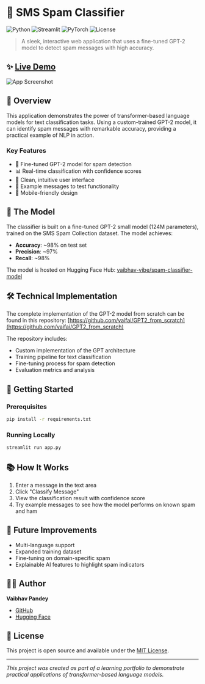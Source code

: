 # 📱 SMS Spam Classifier

![Python](https://img.shields.io/badge/Python-3.8%2B-blue)
![Streamlit](https://img.shields.io/badge/Streamlit-1.45.0-red)
![PyTorch](https://img.shields.io/badge/PyTorch-2.7.0-orange)
![License](https://img.shields.io/badge/License-MIT-green)

> A sleek, interactive web application that uses a fine-tuned GPT-2 model to detect spam messages with high accuracy.

## ✨ [Live Demo](https://llm-spam-classifier-model.streamlit.app/)

![App Screenshot](https://i.imgur.com/placeholder.png)

## 🚀 Overview

This application demonstrates the power of transformer-based language models for text classification tasks. Using a custom-trained GPT-2 model, it can identify spam messages with remarkable accuracy, providing a practical example of NLP in action.

### Key Features

- 🤖 Fine-tuned GPT-2 model for spam detection
- 📊 Real-time classification with confidence scores
- 🎨 Clean, intuitive user interface
- 🔄 Example messages to test functionality
- 📱 Mobile-friendly design

## 🧠 The Model

The classifier is built on a fine-tuned GPT-2 small model (124M parameters), trained on the SMS Spam Collection dataset. The model achieves:

- **Accuracy**: ~98% on test set
- **Precision**: ~97%
- **Recall**: ~98%

The model is hosted on Hugging Face Hub: [vaibhav-vibe/spam-classifier-model](https://huggingface.co/vaibhav-vibe/spam-classifier-model/tree/main)

## 🛠️ Technical Implementation

The complete implementation of the GPT-2 model from scratch can be found in this repository:
[https://github.com/vaifai/GPT2_from_scratch](https://github.com/vaifai/GPT2_from_scratch)

The repository includes:
- Custom implementation of the GPT architecture
- Training pipeline for text classification
- Fine-tuning process for spam detection
- Evaluation metrics and analysis

## 🚀 Getting Started

### Prerequisites

```bash
pip install -r requirements.txt
```

### Running Locally

```bash
streamlit run app.py
```

## 📚 How It Works

1. Enter a message in the text area
2. Click "Classify Message"
3. View the classification result with confidence score
4. Try example messages to see how the model performs on known spam and ham

## 🔮 Future Improvements

- Multi-language support
- Expanded training dataset
- Fine-tuning on domain-specific spam
- Explainable AI features to highlight spam indicators

## 👨‍💻 Author

**Vaibhav Pandey**

- [GitHub](https://github.com/vaifai)
- [Hugging Face](https://huggingface.co/vaibhav-vibe)

## 📝 License

This project is open source and available under the [MIT License](LICENSE).

---

*This project was created as part of a learning portfolio to demonstrate practical applications of transformer-based language models.*
